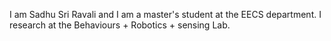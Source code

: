 I am Sadhu Sri Ravali and I am a master's student at the EECS department. I research at the Behaviours + Robotics + sensing Lab.
